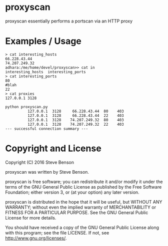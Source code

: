 # proxyscan

proxyscan essentially performs a portscan via an HTTP proxy

# Examples / Usage

```
> cat interesting_hosts 
66.228.43.44
74.207.249.32
adhara:/me/home/devel/proxyscan>> cat in
interesting_hosts  interesting_ports  
> cat interesting_ports 
80
#blah
22
> cat proxies 
127.0.0.1 3128
```

```
python proxyscan.py
          127.0.0.1  3128     66.228.43.44  80    403
          127.0.0.1  3128     66.228.43.44  22    403
          127.0.0.1  3128    74.207.249.32  80    403
          127.0.0.1  3128    74.207.249.32  22    403
--- successful connection summary ---
```

# Copyright and License

Copyright (C) 2016 Steve Benson

proxyscan was written by Steve Benson.

proxyscan is free software; you can redistribute it and/or modify it under
the terms of the GNU General Public License as published by the Free
Software Foundation; either version 3, or (at your option) any later
version.

proxyscan is distributed in the hope that it will be useful, but WITHOUT ANY
WARRANTY; without even the implied warranty of MERCHANTABILITY or FITNESS
FOR A PARTICULAR PURPOSE.  See the GNU General Public License for more
details.

You should have received a copy of the GNU General Public License along with
this program; see the file LICENSE.  If not, see <http://www.gnu.org/licenses/>.
